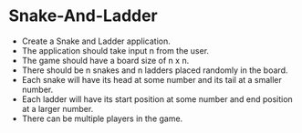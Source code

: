 # Snake-And-Ladder

* Create a Snake and Ladder application.
* The application should take input n from the user.
* The game should have a board size of n x n.
* There should be n snakes and n ladders placed randomly in the board.
* Each snake will have its head at some number and its tail at a smaller number.
* Each ladder will have its start position at some number and end position at a larger number.
* There can be multiple players in the game.
